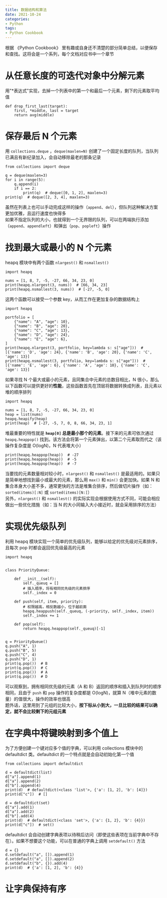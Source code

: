 ```yaml
---
title: 数据结构和算法
date: 2021-10-24
categories: 
- Python
tags:
- Python Cookbook
---
```



根据 《Python Cookbook》 里有趣或自身还不清楚的部分简单总结，以便保存和查找。这将会是一个系列，每个文档对应书中一个章节  

# 从任意长度的可迭代对象中分解元素
用"\*表达式"实现，去掉一个列表中的第一个和最后一个元素，剩下的元素取平均值  
```
def drop_first_last(target):
	first, *middle, last = target
	return avg(middle)
```


# 保存最后 N 个元素
用 `collections.deque` ，`deque(maxlen=N)` 创建了一个固定长度的队列，当队列已满且有新纪录加入，会自动移除最老的那条记录
```
from collections import deque

q = deque(maxlen=3)
for i in range(5):
	q.append(i)
	if i == 2:
		print(q)  # deque([0, 1, 2], maxlen=3)
print(q)  # deque([2, 3, 4], maxlen=3)
```
虽然在列表上也可以手动完成这样的操作（`append`、`del`），但队列这种解决方案更加优雅，且运行速度也快得多  
如果不指定队列的大小，也就得到一个无界限的队列，可以在两端执行添加（`append`、`appendleft`）和弹出（`pop`、`popleft`）操作


# 找到最大或最小的 N 个元素
heapq 模块中有两个函数 `nlargest()` 和 `nsmallest()`
```
import heapq

nums = [1, 8, 7, -5, -27, 66, 34, 23, 0]
print(heapq.nlargest(3, nums))  # [66, 34, 23]
print(heapq.nsmallest(3, nums))  # [-27, -5, 0]
```
这两个函数可以接受一个参数 key，从而工作在更加复杂的数据结构上
```
import heapq

portfolio = [
    {"name": "A", "age": 10},
    {"name": "B", "age": 20},
    {"name": "C", "age": 13},
    {"name": "D", "age": 24},
    {"name": "E", "age": 6},
]
print(heapq.nlargest(3, portfolio, key=lambda s: s["age"]))  # [{'name': 'D', 'age': 24}, {'name': 'B', 'age': 20}, {'name': 'C', 'age': 13}]
print(heapq.nsmallest(3, portfolio, key=lambda s: s["age"]))  # [{'name': 'E', 'age': 6}, {'name': 'A', 'age': 10}, {'name': 'C', 'age': 13}]
```
如果寻找 N 个最大或最小的元素，且同集合中元素的总数目相比，N 很小，那么以下函数可以提供更好的**性能**，这些函数首先在顶层将数据转换成列表，且元素以堆的顺序排列
```
import heapq

nums = [1, 8, 7, -5, -27, 66, 34, 23, 0]
heap = list(nums)
heapq.heapify(heap)
print(heap)  # [-27, -5, 7, 0, 8, 66, 34, 23, 1]
```
堆最重要的特性就是 **`heap[0]` 总是最小那个的元素**。接下来的元素可依次通过 `heapq.heappop()` 找到。该方法会将第一个元素弹出，以第二个元素取而代之（该操作复杂度是 O(logN)，N 代表堆大小）
```
print(heapq.heappop(heap))  # -27
print(heapq.heappop(heap))  # -5
print(heapq.heappop(heap))  # -7
```
当要找的元素数量相对较小时，`nlargest()` 和 `nsmallest()` 是最适用的。如果只是简单地想找到最小或最大的元素，那么用 `max()` 和 `min()` 会更加快。如果 N 和集合本身大小差不多，通常更快的方法是堆集合排序，然后做切片操作（如：`sorted(items)[:N]` 或 `sorted(items)[N:]`）  
另外，`nlargest()` 和 `nsmallest()` 的实际实现会根据使用方式不同，可能会相应做出一些优化措施（如：当 N 的大小同输入大小接近时，就会采用排序的方法）


# 实现优先级队列
利用 heapq 模块实现一个简单的优先级队列，能够以给定的优先级对元素排序，且每次 pop 时都会返回优先级最高的元素
```
import heapq


class PriorityQueue:

    def __init__(self):
        self._queuq = []
        # 插入顺序，将有相同优先级的元素排序
        self._index = 0

    def push(self, item, priority):
    	# 权限越高，相反数越小，位于越前面
        heapq.heappush(self._queuq, (-priority, self._index, item))
        self._index += 1

    def pop(self):
        return heapq.heappop(self._queuq)[-1]


q = PriorityQueue()
q.push("A", 1)
q.push("B", 5)
q.push("C", 4)
q.push("D", 1)
print(q.pop())  # B
print(q.pop())  # C
print(q.pop())  # A
print(q.pop())  # D
```
可以观察到，拥有相同优先级的元素（A 和 B）返回的顺序和插入到队列时的顺序相同，且由于 `push` 和 `pop` 操作的复杂度都是 O(logN)，就算 N（堆中元素的数量）的值很大，操作的效率也很高  
题外话，这里用到了元组的比较大小，**按下标从小到大，一旦比较的结果可以确定，就不会比较剩下的元组元素**


# 在字典中将键映射到多个值上
为了方便创建一个键对应多个值的字典，可以利用 collections 模块中的 defaultdict 类。defaultdict 的一个特点就是会自动初始化第一个值
```
from collections import defaultdict

d = defaultdict(list)
d["a"].append(1)
d["a"].append(2)
d["b"].append(4)
print(d)  # defaultdict(<class 'list'>, {'a': [1, 2], 'b': [4]})
print(d["c"])  # []

d = defaultdict(set)
d["a"].add(1)
d["a"].add(2)
d["b"].add(4)
print(d)  # defaultdict(<class 'set'>, {'a': {1, 2}, 'b': {4}})
print(d["c"])  # set()
```
defaultdict 会自动创建字典表项以待稍后访问（即使这些表项在当前字典中不存在）。如果不想要这个功能，可以在普通的字典上调用 `setdefault()` 方法
```
d = {}
d.setdefault("a", []).append(1)
d.setdefault("a", []).append(2)
d.setdefault("b", {}).add(4)
print(d)  # {'a': [1, 2], 'b': {4}}
```


# 让字典保持有序